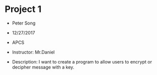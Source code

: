 # Project 1

* Peter Song
* 12/27/2017
* APCS
* Instructor: Mr.Daniel

* Description: I want to create a program to allow users to encrypt or decipher message with a key.


